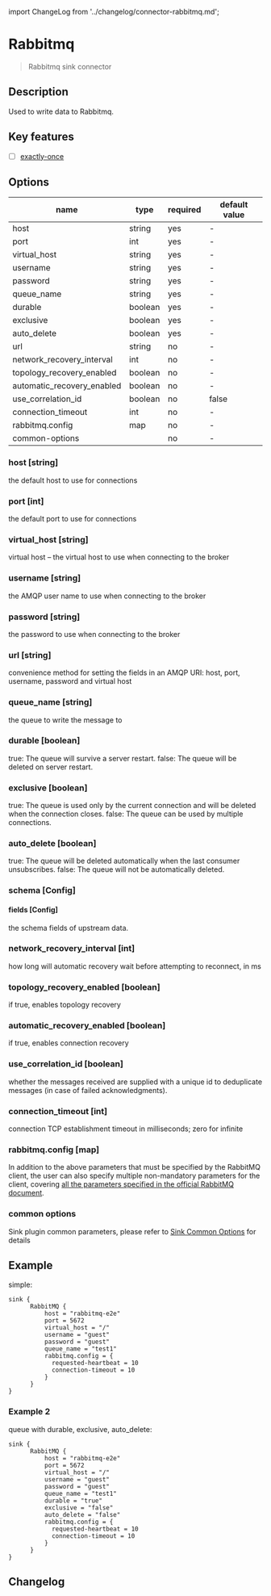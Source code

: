 import ChangeLog from '../changelog/connector-rabbitmq.md';

# Rabbitmq

> Rabbitmq sink connector

## Description

Used to write data to Rabbitmq.

## Key features

- [ ] [exactly-once](../../concept/connector-v2-features.md)

## Options

|            name            |  type   | required | default value |
|----------------------------|---------|----------|---------------|
| host                       | string  | yes      | -             |
| port                       | int     | yes      | -             |
| virtual_host               | string  | yes      | -             |
| username                   | string  | yes      | -             |
| password                   | string  | yes      | -             |
| queue_name                 | string  | yes      | -             |
| durable                    | boolean | yes      | -             |
| exclusive                  | boolean | yes      | -             |
| auto_delete                | boolean | yes      | -             |
| url                        | string  | no       | -             |
| network_recovery_interval  | int     | no       | -             |
| topology_recovery_enabled  | boolean | no       | -             |
| automatic_recovery_enabled | boolean | no       | -             |
| use_correlation_id         | boolean | no       | false         |
| connection_timeout         | int     | no       | -             |
| rabbitmq.config            | map     | no       | -             |
| common-options             |         | no       | -             |

### host [string]

the default host to use for connections

### port [int]

the default port to use for connections

### virtual_host [string]

virtual host – the virtual host to use when connecting to the broker

### username [string]

the AMQP user name to use when connecting to the broker

### password [string]

the password to use when connecting to the broker

### url [string]

convenience method for setting the fields in an AMQP URI: host, port, username, password and virtual host

### queue_name [string]

the queue to write the message to

### durable [boolean]

true: The queue will survive a server restart.
false: The queue will be deleted on server restart.

### exclusive [boolean]

true: The queue is used only by the current connection and will be deleted when the connection closes.
false: The queue can be used by multiple connections.

### auto_delete [boolean]

true: The queue will be deleted automatically when the last consumer unsubscribes.
false: The queue will not be automatically deleted.

### schema [Config]

#### fields [Config]

the schema fields of upstream data.

### network_recovery_interval [int]

how long will automatic recovery wait before attempting to reconnect, in ms

### topology_recovery_enabled [boolean]

if true, enables topology recovery

### automatic_recovery_enabled [boolean]

if true, enables connection recovery

### use_correlation_id [boolean]

whether the messages received are supplied with a unique id to deduplicate messages (in case of failed acknowledgments).

### connection_timeout [int]

connection TCP establishment timeout in milliseconds; zero for infinite

### rabbitmq.config [map]

In addition to the above parameters that must be specified by the RabbitMQ client, the user can also specify multiple non-mandatory parameters for the client, covering [all the parameters specified in the official RabbitMQ document](https://www.rabbitmq.com/configure.html).

### common options

Sink plugin common parameters, please refer to [Sink Common Options](../sink-common-options.md) for details

## Example

simple:

```hocon
sink {
      RabbitMQ {
          host = "rabbitmq-e2e"
          port = 5672
          virtual_host = "/"
          username = "guest"
          password = "guest"
          queue_name = "test1"
          rabbitmq.config = {
            requested-heartbeat = 10
            connection-timeout = 10
          }
      }
}
```

### Example 2

queue with durable, exclusive, auto_delete:

```hocon
sink {
      RabbitMQ {
          host = "rabbitmq-e2e"
          port = 5672
          virtual_host = "/"
          username = "guest"
          password = "guest"
          queue_name = "test1"
          durable = "true"
          exclusive = "false"
          auto_delete = "false"
          rabbitmq.config = {
            requested-heartbeat = 10
            connection-timeout = 10
          }
      }
}
```

## Changelog

<ChangeLog />

